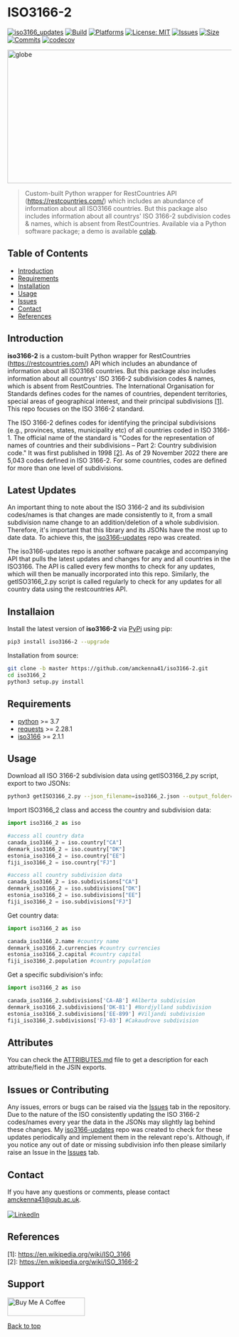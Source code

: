 # ISO3166-2

[![iso3166_updates](https://img.shields.io/pypi/v/iso3166-2)](https://pypi.org/project/iso3166-2/)
[![Build](https://img.shields.io/github/workflow/status/amckenna41/iso3166-2/Deploy%20to%20PyPI%20📦)](https://github.com/amckenna41/iso3166-2/actions)
[![Platforms](https://img.shields.io/badge/platforms-linux%2C%20macOS%2C%20Windows-green)](https://pypi.org/project/iso3166-2/)
[![License: MIT](https://img.shields.io/github/license/amckenna41/iso3166-2)](https://opensource.org/licenses/MIT)
[![Issues](https://img.shields.io/github/issues/amckenna41/iso3166-2)](https://github.com/amckenna41/iso3166-2/issues)
[![Size](https://img.shields.io/github/repo-size/amckenna41/iso3166-2)](https://github.com/amckenna41/iso3166-2)
[![Commits](https://img.shields.io/github/commit-activity/w/amckenna41/iso3166-2)](https://github.com/iso3166-2)
[![codecov](https://codecov.io/gh/amckenna41/pySAR/branch/master/graph/badge.svg?token=4PQDVGKGYN)](https://codecov.io/gh/amckenna41/pySAR)

<div alt="images" style="justify-content: center; display:flex; margin-left=10px;">
  <img src="https://upload.wikimedia.org/wikipedia/commons/3/3d/Flag-map_of_the_world_%282017%29.png" alt="globe" height="300" width="600"/>
  <!-- <img src="https://upload.wikimedia.org/wikipedia/commons/e/e3/ISO_Logo_%28Red_square%29.svg" alt="iso" height="300" width="400"/> -->
</div>

> Custom-built Python wrapper for RestCountries API (https://restcountries.com/) which includes an abundance of information about all ISO3166 countries. But this package also includes information about all countrys' ISO 3166-2 subdivision codes & names, which is absent from RestCountries. Available via a Python software package; a demo is available [colab][demo].

Table of Contents
-----------------
  * [Introduction](#introduction)
  * [Requirements](#requirements)
  * [Installation](#installation)
  * [Usage](#usage)
  * [Issues](#Issues)
  * [Contact](#contact)
  * [References](#references)

Introduction
------------
<b>iso3166-2</b> is a custom-built Python wrapper for RestCountries (https://restcountries.com/) API which includes an abundance of information about all ISO3166 countries. But this package also includes information about all countrys' ISO 3166-2 subdivision codes & names, which is absent from RestCountries. The International Organisation for Standards defines codes for the names of countries, dependent territories, special areas of geographical interest, and their principal subdivisions [[1]](#references). This repo focuses on the ISO 3166-2 standard.

The ISO 3166-2 defines codes for identifying the principal subdivisions (e.g., provinces, states, municipality etc) of all countries coded in ISO 3166-1. The official name of the standard is "Codes for the representation of names of countries and their subdivisions – Part 2: Country subdivision code." It was first published in 1998 [[2]](#references). As of 29 November 2022 there are 5,043 codes defined in ISO 3166-2. For some countries, codes are defined for more than one level of subdivisions.

Latest Updates
--------------
An important thing to note about the ISO 3166-2 and its subdivision codes/names is that changes are made consistently to it, from a small subdivision name change to an addition/deletion of a whole subdivision. Therefore, it's important that this library and its JSONs have the most up to date data. To achieve this, the [iso3166-updates][iso3166-updates] repo was created.

The iso3166-updates repo is another software pacakge and accompanying API that pulls the latest updates and changes for any and all countries in the ISO3166. The API is called every few months to check for any updates, which will then be manually incorporated into this repo. Similarly, the getISO3166_2.py script is called regularly to check for any updates for all country data using the restcountries API. 

Installaion
-----------
Install the latest version of <b>iso3166-2</b> via [PyPi][PyPi] using pip:

```bash
pip3 install iso3166-2 --upgrade
```

Installation from source:
```bash
git clone -b master https://github.com/amckenna41/iso3166-2.git
cd iso3166_2
python3 setup.py install
```

Requirements
------------
* [python][python] >= 3.7
* [requests][requests] >= 2.28.1
* [iso3166][iso3166] >= 2.1.1

Usage
-----
Download all ISO 3166-2 subdivision data using getISO3166_2.py script, export to two JSONs:
```bash
python3 getISO3166_2.py --json_filename=iso3166_2.json --output_folder=iso3166_2
```

Import ISO3166_2 class and access the country and subdivision data:
```python
import iso3166_2 as iso

#access all country data
canada_iso3166_2 = iso.country["CA"]
denmark_iso3166_2 = iso.country["DK"]
estonia_iso3166_2 = iso.country["EE"]
fiji_iso3166_2 = iso.country["FJ"]

#access all country subdivision data
canada_iso3166_2 = iso.subdivisions["CA"]
denmark_iso3166_2 = iso.subdivisions["DK"]
estonia_iso3166_2 = iso.subdivisions["EE"]
fiji_iso3166_2 = iso.subdivisions["FJ"]
```

Get country data:
```python
import iso3166_2 as iso

canada_iso3166_2.name #country name
denmark_iso3166_2.currencies #country currencies
estonia_iso3166_2.capital #country capital 
fiji_iso3166_2.population #country population 
```

Get a specific subdivision's info:
```python
import iso3166_2 as iso

canada_iso3166_2.subdivisions['CA-AB'] #Alberta subdivision
denmark_iso3166_2.subdivisions['DK-81'] #Nordjylland subdivision
estonia_iso3166_2.subdivisions['EE-899'] #Viljandi subdivision
fiji_iso3166_2.subdivisions['FJ-03'] #Cakaudrove subdivision 
```

Attributes
----------
You can check the [ATTRIBUTES.md][attributes] file to get a description for each attribute/field in the JSIN exports.

Issues or Contributing
----------------------
Any issues, errors or bugs can be raised via the [Issues][issues] tab in the repository. Due to the nature of the ISO consistently updating the ISO 3166-2 codes/names every year the data in the JSONs may slightly lag behind these changes. My [iso3166-updates][iso3166-updates] repo was created to check for these updates periodically and implement them in the relevant repo's. Although, if you notice any out of date or missing subdivision info then please similarly raise an Issue in the [Issues][issues] tab.

Contact
-------
If you have any questions or comments, please contact amckenna41@qub.ac.uk. <br><br>
[![LinkedIn](https://img.shields.io/badge/LinkedIn-0077B5?style=for-the-badge&logo=linkedin&logoColor=white)](https://www.linkedin.com/in/adam-mckenna-7a5b22151/)

References
----------
\[1\]: https://en.wikipedia.org/wiki/ISO_3166 <br>
\[2\]: https://en.wikipedia.org/wiki/ISO_3166-2 <br>

Support
-------
<a href="https://www.buymeacoffee.com/amckenna41" target="_blank"><img src="https://cdn.buymeacoffee.com/buttons/default-orange.png" alt="Buy Me A Coffee" height="41" width="174"></a>

[Back to top](#TOP)

[python]: https://www.python.org/downloads/release/python-360/
[requests]: https://requests.readthedocs.io/
[iso3166]: https://github.com/deactivated/python-iso3166
[pycountry]: https://github.com/flyingcircusio/pycountry
[PyPi]: https://pypi.org/project/iso3166-2/
[iso3166-updates]: https://github.com/amckenna41/iso3166-updates
[demo]: https://github.com/amckenna41/iso3166-2
[attributes]: https://github.com/amckenna41/iso3166-2/ATTRIBUTES.md 
[issues]: https://github.com/amckenna41/iso3166-2/issues

<!-- 
Look over below...
iso3166-updates is a repo that consists of a series of scripts that check for any updates/changes to the ISO3166-1 and ISO 3166-2 country codes and naming conventions, as per the ISO3166 newsletter (https://www.iso.org/iso-3166-country-codes.html). The ISO3166 standard by the ISO defines codes for the names of countries, dependent territories, special areas of geographical interest, consolidated into the ISO3166-1 standard [[1]](#references), and their principal subdivisions (e.g., provinces, states, departments, regions), which compromise the ISO 3166-2 standard [[2]](#references). 

**Problem Statement**

The ISO is a very dynamic organisation and regularly change/update/remove entries within its library of standards, this includes the ISO3166. Additions/changes/deletions to country/territorial codes in the ISO3166-1 are a lot less frequent, but changes are much more frequent for the ISO 3166-2 codes due to there being thousands more entries, thus it can be difficult to keep up with any changes to these codes. These changes can occur for a variety of geopolitical and bureaucratic reasons and are usually communicated via Newsletters on the ISO platform or Online Browsing Platform or via a database, which usually costs money to subscribe to [[3]](#references), usually being released at the end of the year, with amendments and updates throughout the year. [[4]](#references)

This software and accompanying API makes it extremely easy to check for any new or historic updates to a country or set of countrys' ISO 3166-2 codes for free with an easy to use interface and Python package.
This software is for anyone working on projects working directly with country codes and who want up-to-date and accurate ISO 3166-2 codes and naming conventions.

**Intended Audience**
This software and accompanying API is for anyone working with country data at the ISO3166 level. It's of high importance that the data that data you are working with is correct and up-to-date, especially with consistent changes being posted every year since 2000 (except 2001 and 2006). iso3166-updates not only 
 
Also, it's aimed not just at developers of ISO3166 applications but for anyone working in that space, hence the creation of an easy to use API. 

<em> The earliest date for any ISO3166 updates is 2000-06-21, and the most recent is 2022-11-29 </em> -->
